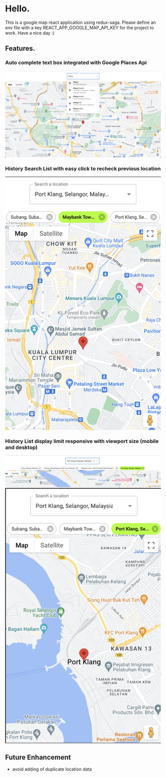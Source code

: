 # Hello. 
This is a google map react application using redux-saga.
Please define an env file with a key REACT_APP_GOOGLE_MAP_API_KEY for the project to work.
Have a nice day :)

## Features. 
### Auto complete text box integrated with Google Places Api
![Auto complete textbox](screenshots/auto_complete_mui_textbox.png)
### History Search List with easy click to recheck previous location
![History List](screenshots/easy_click_history.png)
### History List display limit responsive with viewport size (mobile and desktop)
![History List Desktop](screenshots/search_history_desktop.png)
![History List Mobile](screenshots/search_history_mobile.png)

## Future Enhancement
- avoid adding of duplicate location data
